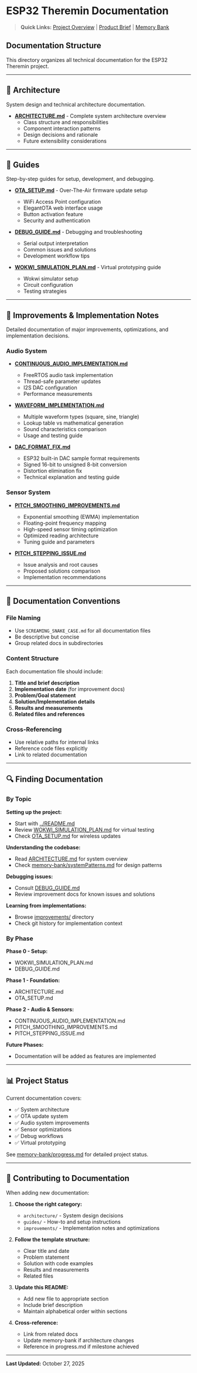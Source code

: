 # ESP32 Theremin Documentation

> **Quick Links:** [Project Overview](../README.md) | [Product Brief](../productbrief.md) | [Memory Bank](../memory-bank/)

## Documentation Structure

This directory organizes all technical documentation for the ESP32 Theremin project.

---

## 📐 Architecture

System design and technical architecture documentation.

- **[ARCHITECTURE.md](architecture/ARCHITECTURE.md)** - Complete system architecture overview
  - Class structure and responsibilities
  - Component interaction patterns
  - Design decisions and rationale
  - Future extensibility considerations

---

## 📘 Guides

Step-by-step guides for setup, development, and debugging.

- **[OTA_SETUP.md](guides/OTA_SETUP.md)** - Over-The-Air firmware update setup
  - WiFi Access Point configuration
  - ElegantOTA web interface usage
  - Button activation feature
  - Security and authentication

- **[DEBUG_GUIDE.md](guides/DEBUG_GUIDE.md)** - Debugging and troubleshooting
  - Serial output interpretation
  - Common issues and solutions
  - Development workflow tips

- **[WOKWI_SIMULATION_PLAN.md](guides/WOKWI_SIMULATION_PLAN.md)** - Virtual prototyping guide
  - Wokwi simulator setup
  - Circuit configuration
  - Testing strategies

---

## 🚀 Improvements & Implementation Notes

Detailed documentation of major improvements, optimizations, and implementation decisions.

### Audio System

- **[CONTINUOUS_AUDIO_IMPLEMENTATION.md](improvements/CONTINUOUS_AUDIO_IMPLEMENTATION.md)**
  - FreeRTOS audio task implementation
  - Thread-safe parameter updates
  - I2S DAC configuration
  - Performance measurements

- **[WAVEFORM_IMPLEMENTATION.md](improvements/WAVEFORM_IMPLEMENTATION.md)**
  - Multiple waveform types (square, sine, triangle)
  - Lookup table vs mathematical generation
  - Sound characteristics comparison
  - Usage and testing guide

- **[DAC_FORMAT_FIX.md](improvements/DAC_FORMAT_FIX.md)**
  - ESP32 built-in DAC sample format requirements
  - Signed 16-bit to unsigned 8-bit conversion
  - Distortion elimination fix
  - Technical explanation and testing guide

### Sensor System

- **[PITCH_SMOOTHING_IMPROVEMENTS.md](improvements/PITCH_SMOOTHING_IMPROVEMENTS.md)**
  - Exponential smoothing (EWMA) implementation
  - Floating-point frequency mapping
  - High-speed sensor timing optimization
  - Optimized reading architecture
  - Tuning guide and parameters

- **[PITCH_STEPPING_ISSUE.md](improvements/PITCH_STEPPING_ISSUE.md)**
  - Issue analysis and root causes
  - Proposed solutions comparison
  - Implementation recommendations

---

## 📝 Documentation Conventions

### File Naming
- Use `SCREAMING_SNAKE_CASE.md` for all documentation files
- Be descriptive but concise
- Group related docs in subdirectories

### Content Structure
Each documentation file should include:
1. **Title and brief description**
2. **Implementation date** (for improvement docs)
3. **Problem/Goal statement**
4. **Solution/Implementation details**
5. **Results and measurements**
6. **Related files and references**

### Cross-Referencing
- Use relative paths for internal links
- Reference code files explicitly
- Link to related documentation

---

## 🔍 Finding Documentation

### By Topic

**Setting up the project:**
- Start with [../README.md](../README.md)
- Review [WOKWI_SIMULATION_PLAN.md](guides/WOKWI_SIMULATION_PLAN.md) for virtual testing
- Check [OTA_SETUP.md](guides/OTA_SETUP.md) for wireless updates

**Understanding the codebase:**
- Read [ARCHITECTURE.md](architecture/ARCHITECTURE.md) for system overview
- Check [memory-bank/systemPatterns.md](../memory-bank/systemPatterns.md) for design patterns

**Debugging issues:**
- Consult [DEBUG_GUIDE.md](guides/DEBUG_GUIDE.md)
- Review improvement docs for known issues and solutions

**Learning from implementations:**
- Browse [improvements/](improvements/) directory
- Check git history for implementation context

### By Phase

**Phase 0 - Setup:**
- WOKWI_SIMULATION_PLAN.md
- DEBUG_GUIDE.md

**Phase 1 - Foundation:**
- ARCHITECTURE.md
- OTA_SETUP.md

**Phase 2 - Audio & Sensors:**
- CONTINUOUS_AUDIO_IMPLEMENTATION.md
- PITCH_SMOOTHING_IMPROVEMENTS.md
- PITCH_STEPPING_ISSUE.md

**Future Phases:**
- Documentation will be added as features are implemented

---

## 📊 Project Status

Current documentation covers:
- ✅ System architecture
- ✅ OTA update system
- ✅ Audio system improvements
- ✅ Sensor optimizations
- ✅ Debug workflows
- ✅ Virtual prototyping

See [memory-bank/progress.md](../memory-bank/progress.md) for detailed project status.

---

## 🤝 Contributing to Documentation

When adding new documentation:

1. **Choose the right category:**
   - `architecture/` - System design decisions
   - `guides/` - How-to and setup instructions
   - `improvements/` - Implementation notes and optimizations

2. **Follow the template structure:**
   - Clear title and date
   - Problem statement
   - Solution with code examples
   - Results and measurements
   - Related files

3. **Update this README:**
   - Add new file to appropriate section
   - Include brief description
   - Maintain alphabetical order within sections

4. **Cross-reference:**
   - Link from related docs
   - Update memory-bank if architecture changes
   - Reference in progress.md if milestone achieved

---

**Last Updated:** October 27, 2025
